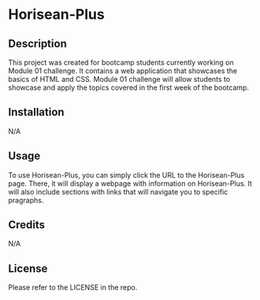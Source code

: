 # Horisean-Plus

## Description

This project was created for bootcamp students currently working on Module 01 challenge. It contains a web application that showcases the basics of HTML and CSS. Module 01 challenge will allow students to showcase and apply the topics covered in the first week of the bootcamp.

## Installation

N/A

## Usage

To use Horisean-Plus, you can simply click the URL to the Horisean-Plus page. There, it will display a webpage with information on Horisean-Plus. It will also include sections with links that will navigate you to specific pragraphs. 

## Credits

N/A

## License

Please refer to the LICENSE in the repo.

